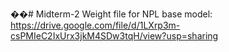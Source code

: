 ��#   M i d t e r m - 2 
 
Weight file for NPL base model: https://drive.google.com/file/d/1LXrp3m-csPMIeC2IxUrx3jkM4SDw3tqH/view?usp=sharing
